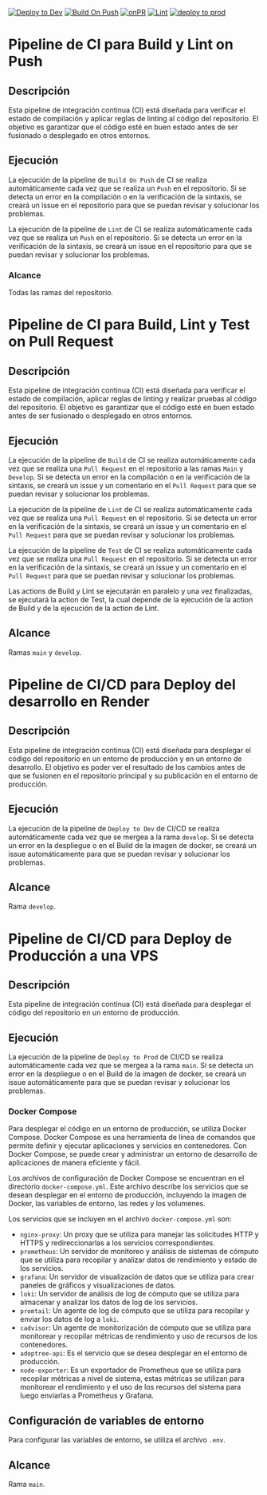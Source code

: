 [![Deploy to Dev](https://github.com/igrowker/i003-adoptree-back/actions/workflows/devdeploy.yml/badge.svg)](https://github.com/igrowker/i003-adoptree-back/actions/workflows/devdeploy.yml)
[![Build On Push](https://github.com/igrowker/i003-adoptree-back/actions/workflows/build-on-push.yml/badge.svg)](https://github.com/igrowker/i003-adoptree-back/actions/workflows/build-on-push.yml)
[![onPR](https://github.com/igrowker/i003-adoptree-back/actions/workflows/onPR.yml/badge.svg)](https://github.com/igrowker/i003-adoptree-back/actions/workflows/onPR.yml)
[![Lint](https://github.com/igrowker/i003-adoptree-back/actions/workflows/lint.yml/badge.svg)](https://github.com/igrowker/i003-adoptree-back/actions/workflows/lint.yml)
[![deploy to prod](https://github.com/igrowker/i003-adoptree-back/actions/workflows/deploy-to-prod.yml/badge.svg?branch=main)](https://github.com/igrowker/i003-adoptree-back/actions/workflows/deploy-to-prod.yml)

# Pipeline de CI para Build y Lint on Push

## Descripción

Esta pipeline de integración continua (CI) está diseñada para verificar el estado de compilación y aplicar reglas de linting al código del repositorio. El objetivo es garantizar que el código esté en buen estado antes de ser fusionado o desplegado en otros entornos.

## Ejecución

La ejecución de la pipeline de `Build On Push` de CI se realiza automáticamente cada vez que se realiza un `Push` en el repositorio. Si se detecta un error en la compilación o en la verificación de la sintaxis, se creará un issue en el repositorio para que se puedan revisar y solucionar los problemas.

La ejecución de la pipeline de `Lint` de CI se realiza automáticamente cada vez que se realiza un `Push` en el repositorio. Si se detecta un error en la verificación de la sintaxis, se creará un issue en el repositorio para que se puedan revisar y solucionar los problemas.

### Alcance

Todas las ramas del repositorio.

# Pipeline de CI para Build, Lint y Test on Pull Request

## Descripción

Esta pipeline de integración continua (CI) está diseñada para verificar el estado de compilación, aplicar reglas de linting y realizar pruebas al código del repositorio. El objetivo es garantizar que el código esté en buen estado antes de ser fusionado o desplegado en otros entornos.

## Ejecución

La ejecución de la pipeline de `Build` de CI se realiza automáticamente cada vez que se realiza una `Pull Request` en el repositorio a las ramas `Main` y `Develop`. Si se detecta un error en la compilación o en la verificación de la sintaxis, se creará un issue y un comentario en el `Pull Request` para que se puedan revisar y solucionar los problemas.

La ejecución de la pipeline de `Lint` de CI se realiza automáticamente cada vez que se realiza una `Pull Request` en el repositorio. Si se detecta un error en la verificación de la sintaxis, se creará un issue y un comentario en el `Pull Request` para que se puedan revisar y solucionar los problemas.

La ejecución de la pipeline de `Test` de CI se realiza automáticamente cada vez que se realiza una `Pull Request` en el repositorio. Si se detecta un error en la verificación de la sintaxis, se creará un issue y un comentario en el `Pull Request` para que se puedan revisar y solucionar los problemas.

Las actions de Build y Lint se ejecutarán en paralelo y una vez finalizadas, se ejecutará la action de Test, la cual depende de la ejecución de la action de Build y de la ejecución de la action de Lint.

## Alcance

Ramas `main` y `develop`.

# Pipeline de CI/CD para Deploy del desarrollo en Render

## Descripción

Esta pipeline de integración continua (CI) está diseñada para desplegar el código del repositorio en un entorno de producción y en un entorno de desarrollo. El objetivo es poder ver el resultado de los cambios antes de que se fusionen en el repositorio principal y su publicación en el entorno de producción.

## Ejecución

La ejecución de la pipeline de `Deploy to Dev` de CI/CD se realiza automáticamente cada vez que se mergea a la rama `develop`. Si se detecta un error en la despliegue o en el Build de la imagen de docker, se creará un issue automáticamente para que se puedan revisar y solucionar los problemas.

## Alcance

Rama `develop`.

# Pipeline de CI/CD para Deploy de Producción a una VPS

## Descripción

Esta pipeline de integración continua (CI) está diseñada para desplegar el código del repositorio en un entorno de producción.

## Ejecución

La ejecución de la pipeline de `Deploy to Prod` de CI/CD se realiza automáticamente cada vez que se mergea a la rama `main`. Si se detecta un error en la despliegue o en el Build de la imagen de docker, se creará un issue automáticamente para que se puedan revisar y solucionar los problemas.

### Docker Compose

Para desplegar el código en un entorno de producción, se utiliza Docker Compose. Docker Compose es una herramienta de línea de comandos que permite definir y ejecutar aplicaciones y servicios en contenedores. Con Docker Compose, se puede crear y administrar un entorno de desarrollo de aplicaciones de manera eficiente y fácil.

Los archivos de configuración de Docker Compose se encuentran en el directorio `docker-compose.yml`. Este archivo describe los servicios que se desean desplegar en el entorno de producción, incluyendo la imagen de Docker, las variables de entorno, las redes y los volumenes.

Los servicios que se incluyen en el archivo `docker-compose.yml` son:

-   `nginx-proxy`: Un proxy que se utiliza para manejar las solicitudes HTTP y HTTPS y redireccionarlas a los servicios correspondientes.
-   `prometheus`: Un servidor de monitoreo y análisis de sistemas de cómputo que se utiliza para recopilar y analizar datos de rendimiento y estado de los servicios.
-   `grafana`: Un servidor de visualización de datos que se utiliza para crear paneles de gráficos y visualizaciones de datos.
-   `loki`: Un servidor de análisis de log de cómputo que se utiliza para almacenar y analizar los datos de log de los servicios.
-   `promtail`: Un agente de log de cómputo que se utiliza para recopilar y enviar los datos de log a `loki`.
-   `cadvisor`: Un agente de monitorización de cómputo que se utiliza para monitorear y recopilar métricas de rendimiento y uso de recursos de los contenedores.
-   `adoptree-api`: Es el servicio que se desea desplegar en el entorno de producción.
-   `node-exporter`: Es un exportador de Prometheus que se utiliza para recopilar métricas a nivel de sistema, estas métricas se utilizan para monitorear el rendimiento y el uso de los recursos del sistema para luego enviarlas a Prometheus y Grafana.

## Configuración de variables de entorno

Para configurar las variables de entorno, se utiliza el archivo `.env`.

## Alcance

Rama `main`.
